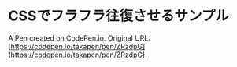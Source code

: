 # CSSでフラフラ往復させるサンプル

A Pen created on CodePen.io. Original URL: [https://codepen.io/takapen/pen/ZRzdpG](https://codepen.io/takapen/pen/ZRzdpG).


